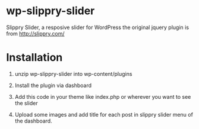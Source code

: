 wp-slippry-slider
=================

Slippry Slider, a resposive slider for WordPress
the original jquery plugin is from
http://slippry.com/

Installation
============
1. unzip wp-slippry-slider into wp-content/plugins

2. Install the plugin via dashboard

3. Add this code in your theme like index.php or wherever you want to see the slider
  <?php
  if(function_exists(cbwps_slider))
  cbwps_slider();
  ?>

4. Upload some images and add title for each post in slippry slider menu of the dashboard.
